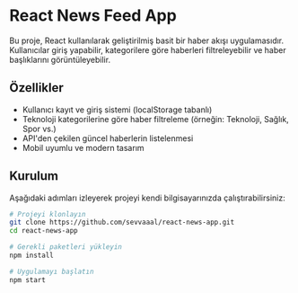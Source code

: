 # React News Feed App

Bu proje, React kullanılarak geliştirilmiş basit bir haber akışı uygulamasıdır. Kullanıcılar giriş yapabilir, kategorilere göre haberleri filtreleyebilir ve haber başlıklarını görüntüleyebilir.

## Özellikler

- Kullanıcı kayıt ve giriş sistemi (localStorage tabanlı)
- Teknoloji kategorilerine göre haber filtreleme (örneğin: Teknoloji, Sağlık, Spor vs.)
- API'den çekilen güncel haberlerin listelenmesi
- Mobil uyumlu ve modern tasarım

## Kurulum

Aşağıdaki adımları izleyerek projeyi kendi bilgisayarınızda çalıştırabilirsiniz:

```bash
# Projeyi klonlayın
git clone https://github.com/sevvaaal/react-news-app.git
cd react-news-app

# Gerekli paketleri yükleyin
npm install

# Uygulamayı başlatın
npm start
